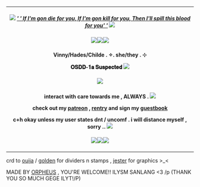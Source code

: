 ***
<h5 align="center">
  
<img src="https://goldenkamuy.crd.co/assets/images/gallery24/3c09289e.gif?v=53e72adc"/> [' ' If I'm gon die for you, If I'm gon kill for you, Then I'll spill this blood for you' '](https://open.spotify.com/track/0QBPWTTVyV3VclqALtmLWv?si=bfeace9972c84fac) <img src="https://goldenkamuy.crd.co/assets/images/gallery24/3c09289e.gif?v=53e72adc"/>
<h5 align="center">
<img src="https://ouija.crd.co/assets/images/gallery10/7540ce0e.png?v=b8c53f22"/><img src="https://ouija.crd.co/assets/images/gallery10/7540ce0e.png?v=b8c53f22"/><img src="https://ouija.crd.co/assets/images/gallery10/7540ce0e.png?v=b8c53f22"/>
</h5>  

<h4 align="center">
Vinny/Hades/Childe . ✧. she/they . ⊹ 
  
𝐎𝐒𝐃𝐃-𝟏𝐚 𝐒𝐮𝐬𝐩𝐞𝐜𝐭𝐞𝐝 <img src="https://ouija.crd.co/assets/images/gallery23/e9da0907.gif?v=b8c53f22"/> 
</h4> 
<h5 align="center">
<img src="https://media.discordapp.net/attachments/1010223180603994204/1213030581210976297/tumblr_2cfd0496db5e4387329e823ed3265960_b973caf6_1280_1.png?ex=65f3fdc3&is=65e188c3&hm=93cbe1b1f53e9f1471f5134d026daef7e9d2881720161e229bea8b7ad8bb1d5e&=&format=webp&quality=lossless"/>
</h5>  
<h4 align="center">

interact with care towards me , ALWAYS . <img src="https://goldenkamuy.crd.co/assets/images/gallery24/231aad5d.gif?v=53e72adc"/>

check out my [patreon](https://patreon.com/villyth) , [rentry](https://rentry.co/Keqingxuan) and sign my [guestbook](https://villyth.123guestbook.com/)

c+h okay unless my user states dnt / uncomf . i will distance myself , sorry .. <img src="https://goldenkamuy.crd.co/assets/images/gallery24/3d233f56.gif?v=53e72adc"/>
</h4> 

<h5 align="center">
<img src="https://ouija.crd.co/assets/images/gallery10/7540ce0e.png?v=b8c53f22"/><img src="https://ouija.crd.co/assets/images/gallery10/7540ce0e.png?v=b8c53f22"/><img src="https://ouija.crd.co/assets/images/gallery10/7540ce0e.png?v=b8c53f22"/>
</h5>  

***

crd to [ouija](https://ouija.crd.co/#) / [golden](https://goldenkamuy.crd.co/#small) for dividers n stamps , [jester](https://www.tumblr.com/jesteroftheangels) for graphics >_<

MADE BY [ORPHEUS](https://github.com/Ovrpheus) , YOU'RE WELCOME!! ILYSM SANLANG <3 /p (THANK YOU SO MUCH GEGE ILYT!/P)
